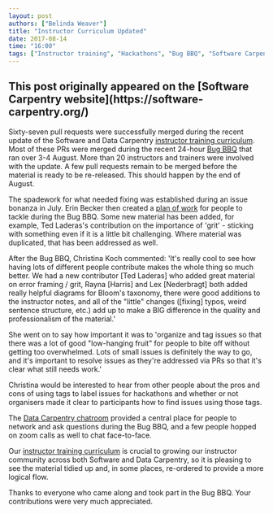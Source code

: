 ```yaml
---
layout: post
authors: ["Belinda Weaver"]
title: "Instructor Curriculum Updated"
date: 2017-08-14
time: "16:00"
tags: ["Instructor training", "Hackathons", "Bug BBQ", "Software Carpentry"]
---
```


<h2>This post originally appeared on the [Software Carpentry website](https://software-carpentry.org/)</h2>

Sixty-seven pull requests were successfully merged during the recent update of the 
Software and Data Carpentry [instructor training curriculum](http://swcarpentry.github.io/instructor-training/). Most of these PRs 
were merged during the recent 24-hour [Bug BBQ](http://www.datacarpentry.org/blog/bug-bbq/) that ran over 3-4 August. More than 
20 instructors and trainers were involved with the update. A few pull requests remain to be merged before the 
material is ready to be re-released. This should happen by the end of August. 

The spadework for what needed fixing was established during an 
issue bonanza in July. Erin Becker then created a [plan of work](https://github.com/ErinBecker/instructor-training-reorg/issues/45) 
for people to tackle during the Bug BBQ. Some new material has been added, for example, Ted Laderas's contribution on the importance 
of 'grit' - sticking with something even if it is a little bit challenging. Where material was 
duplicated, that has been addressed as well.

After the Bug BBQ, Christina Koch commented: 'It's really cool to see how having lots of different people 
contribute makes the whole thing so much better. We had a new contributor [Ted Laderas] who added great material on 
error framing / grit, Rayna [Harris] and Lex [Nederbragt] both added really helpful diagrams for Bloom's 
taxonomy, there were good additions to the instructor notes, and all of the "little" changes ([fixing] typos, 
weird sentence structure, etc.) add up to make a BIG difference in the quality and professionalism of the material.'

She went on to say how important it was to 'organize and tag issues so that there was a lot of good "low-hanging fruit" 
for people to bite off without getting too overwhelmed. Lots of small issues is definitely the way to go, 
and it's important to resolve issues as they're addressed via PRs so that it's clear what still needs work.' 

Christina would be interested to hear from other people about the pros and cons of using tags to label issues 
for hackathons and whether or not organisers made it clear to participants how to find issues using those tags.

The [Data Carpentry chatroom](https://gitter.im/data-carpentry/Lobby) provided a central place for people to 
network and ask questions during the Bug BBQ, 
and a few people hopped on zoom calls as well to chat face-to-face. 

Our [instructor training curriculum](http://swcarpentry.github.io/instructor-training/) is crucial to 
growing our instructor community across 
both Software and Data Carpentry, so it is pleasing to see the material tidied up and, in some places, re-ordered to provide a more logical flow. 

Thanks to everyone who came along and took part in the Bug BBQ. Your contributions were very much appreciated.
